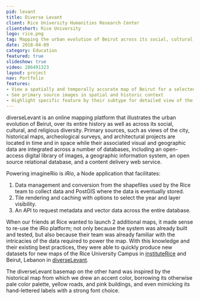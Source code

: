 ```yaml
---
pid: levant
title: Diverse Levant
client: Rice University Humanities Research Center
clientshort: Rice University
logo: rice.png
tag: Mapping the urban evolution of Beirut across its social, cultural, and religious diversity
date: 2018-04-09
category: Education
featured: true
slideshow: true
video: 286491323
layout: project
nav: Portfolio
features:
- View a spatially and temporally accurate map of Beirut for a selected year
- See primary source images in spatial and historic context
- Highlight specific feature by their subtype for detailed view of the city
---
```


diverseLevant is an online mapping platform that illustrates the urban evolution of Beirut, over its entire history as well as across its social, cultural, and religious diversity. Primary sources, such as views of the city, historical maps, archeological surveys, and architectural projects are located in time and in space while their associated visual and geographic data are integrated across a number of databases, including an open-access digital library of images, a geographic information system, an open source relational database, and a content delivery web service.

Powering imagineRio is _iRio_, a Node application that facilitates:

1. Data management and conversion from the shapefiles used by the Rice team to collect data and PostGIS where the data is eventually stored.
2. Tile rendering and caching with options to select the year and layer visibility.
3. An API to request metadata and vector data across the entire database.

When our friends at Rice wanted to launch 2 additional maps, it made sense to re-use the iRio platform; not only because the system was already built and tested, but also because their team was already familiar with the intricacies of the data required to power the map. With this knowledge and their existing best practices, they were able to quickly produce new datasets for new maps of the Rice University Campus in [instituteRice](http://instituterice.org/) and Beirut, Lebanon in [diverseLevant](https://diverselevant.org/).

The diverseLevant basemap on the other hand was inspired by the historical map from which we drew an accent color, borrowing its otherwise pale color palette, yellow roads, and pink buildings, and even mimicking its hand-lettered labels with a strong font choice.
